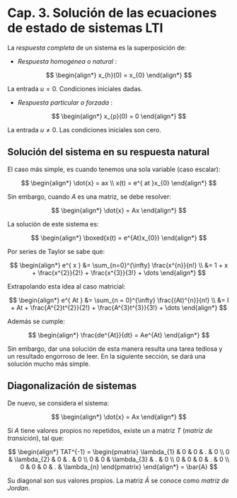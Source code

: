 # Cap. 3. Solución de las ecuaciones de estado de sistemas LTI

La _respuesta completa_ de un sistema es la superposición de:

- _Respuesta homogénea o natural_ :

$$
\begin{align*}
	x_{h}(0) = x_{0}
\end{align*}
$$

La entrada $u = 0$. Condiciones iniciales dadas.

- _Respuesta particular o forzada_ :

$$
\begin{align*}
	x_{p}(0) = 0
\end{align*}
$$

La entrada $u \neq 0$. Las condiciones iniciales son cero.


## Solución del sistema en su respuesta natural

El caso más simple, es cuando tenemos una sola variable (caso escalar):

$$
\begin{align*}
	\dot{x} = ax \\
	x(t) = e^{ at }x_{0}
\end{align*}
$$

Sin embargo, cuando $A$ es una matriz, se debe resolver:

$$
\begin{align*}
	\dot{x} = Ax
\end{align*}
$$

La solución de este sistema es:

$$
\begin{align*}
	\boxed{x(t) = e^{At}x_{0}}
\end{align*}
$$

Por series de Taylor se sabe que:

$$
\begin{align*}
	e^{ x } &= \sum_{n=0}^{\infty} \frac{x^{n}}{n!} \\
	&= 1 + x + \frac{x^{2}}{2!} + \frac{x^{3}}{3!} + \dots
\end{align*}
$$

Extrapolando esta idea al caso matricial:

$$
\begin{align*}
	e^{ At } &= \sum_{n = 0}^{\infty} \frac{(At)^{n}}{n!} \\
	&= I + At + \frac{A^{2}t^{2}}{2!} + \frac{A^{3}t^{3}}{3!} + \dots
\end{align*}
$$

Además se cumple:

$$
\begin{align*}
	\frac{de^{At}}{dt} = Ae^{At}
\end{align*}
$$

Sin embargo, dar una solución de esta manera resulta una tarea tediosa y un resultado engorroso de leer. 
En la siguiente sección, se dará una solución mucho más simple.


## Diagonalización de sistemas

De nuevo, se considera el sistema:

$$
\begin{align*}
	\dot{x} = Ax
\end{align*}
$$

Si $A$ tiene valores propios no repetidos, existe un a matriz $T$ (_matriz de transición_), tal que:

$$
\begin{align*}
	TAT^{-1} =
	\begin{pmatrix}
\lambda_{1} & 0 & 0 & . & 0 \\
0 & \lambda_{2} & 0 & . & 0 \\
0 & 0 & \lambda_{3} & . & 0 \\
0 & 0 & 0 & . & 0 \\
0 & 0 & 0 & . & \lambda_{n}
\end{pmatrix}
\end{align*}
= \bar{A}
$$

Su diagonal son sus valores propios. La matriz $\bar{A}$ se conoce como _matriz de Jordan_.

